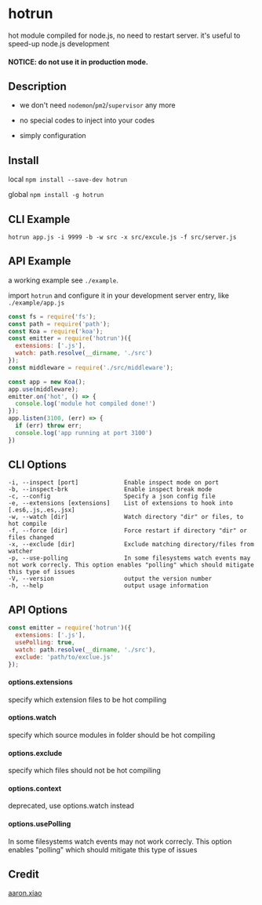 # hotrun
hot module compiled for node.js, no need to restart server. it's useful to speed-up node.js development

#### NOTICE: do not use it in production mode.

## Description

- we don't need `nodemon`/`pm2`/`supervisor` any more

- no special codes to inject into your codes

- simply configuration

## Install
local
`npm install --save-dev hotrun`

global
`npm install -g hotrun`

## CLI Example

`hotrun app.js -i 9999 -b -w src -x src/excule.js -f src/server.js`

## API Example
a working example see `./example`.

import `hotrun` and configure it in your development server entry, like `./example/app.js`
```JavaScript
const fs = require('fs');
const path = require('path');
const Koa = require('koa');
const emitter = require('hotrun')({
  extensions: ['.js'],
  watch: path.resolve(__dirname, './src')
});
const middleware = require('./src/middleware');

const app = new Koa();
app.use(middleware);
emitter.on('hot', () => {
  console.log('module hot compiled done!')
});
app.listen(3100, (err) => {
  if (err) throw err;
  console.log('app running at port 3100')
})
```

## CLI Options
```
-i, --inspect [port]             Enable inspect mode on port
-b, --inspect-brk                Enable inspect break mode
-c, --config                     Specify a json config file
-e, --extensions [extensions]    List of extensions to hook into [.es6,.js,.es,.jsx]
-w, --watch [dir]                Watch directory "dir" or files, to hot compile
-f, --force [dir]                Force restart if directory "dir" or files changed
-x, --exclude [dir]              Exclude matching directory/files from watcher
-p, --use-polling                In some filesystems watch events may not work correcly. This option enables "polling" which should mitigate this type of issues
-V, --version                    output the version number
-h, --help                       output usage information
```

## API Options
```JavaScript
const emitter = require('hotrun')({
  extensions: ['.js'],
  usePolling: true,
  watch: path.resolve(__dirname, './src'),
  exclude: 'path/to/exclue.js'
});
```
#### options.extensions
specify which extension files to be hot compiling

#### options.watch
specify which source modules in folder should be hot compiling

#### options.exclude
specify which files should not be hot compiling

#### options.context
deprecated, use options.watch instead

#### options.usePolling
In some filesystems watch events may not work correcly. This option enables "polling" which should mitigate this type of issues

## Credit
[aaron.xiao](http://veryos.com)
